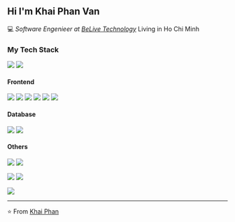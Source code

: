 ## Hi I'm Khai Phan Van

:computer: _Software Engenieer at [BeLive Technology](https://belive.technology/)_ Living in Ho Chi Minh

### My Tech Stack

<img src="http://img.shields.io/badge/-Java-007396?style=flat-square&logo=java&logoColor=ffffff" /> <img src="https://img.shields.io/badge/c%23%20-%23239120.svg?&style=for-the-badge&logo=c-sharp&logoColor=white"/>


#### Frontend
<img src="https://img.shields.io/badge/-HTML5-%23E44D27?style=flat-square&logo=html5&logoColor=ffffff" /> <img src="https://img.shields.io/badge/-CSS3-%231572B6?style=flat-square&logo=css3" /> <img src="https://img.shields.io/badge/-JavaScript-%23F7DF1C?style=flat-square&logo=javascript&logoColor=000000&labelColor=%23F7DF1C&color=%23FFCE5A" /> <img src="https://img.shields.io/badge/-React-%23282C34?style=flat-square&logo=react" /> <img src="https://img.shields.io/badge/angular.js%20-%23E23237.svg?&style=for-the-badge&logo=angularjs&logoColor=white"/> <img src="https://img.shields.io/badge/django%20-%23092E20.svg?&style=for-the-badge&logo=django&logoColor=white"/> 

#### Database
<img src="https://img.shields.io/badge/-PostgreSQL-336791?style=flat-square&logo=postgresql" /> <img src="http://img.shields.io/badge/-MS%20SQL%20Server-CC2927?style=flat-square&logo=microsoft-sql-server&logoColor=ffffff" />

#### Others
<img src="https://img.shields.io/badge/-Git-%23F05032?style=flat-square&logo=git&logoColor=%23ffffff" /> <img src="https://img.shields.io/badge/-GitHub-181717?style=flat-square&logo=github" />

<img src="http://img.shields.io/badge/-IntelliJ%20IDEA-000000?style=flat-square&logo=intellij-idea&logoColor=ffffff" /> <img src="http://img.shields.io/badge/-VS%20Code-007ACC?style=flat-square&logo=visual-studio-code&logoColor=ffffff" />

<img src="http://img.shields.io/badge/-Windows-0078D6?style=flat-square&logo=windows&logoColor=ffffff" />

---
⭐️ From [Khai Phan](https://github.com/khaiphanvan)
